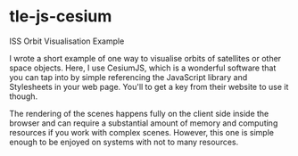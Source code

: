 # tle-js-cesium
ISS Orbit Visualisation Example

I wrote a short example of one way to visualise orbits of satellites or other space objects. Here, I use CesiumJS, which is a wonderful
software that you can tap into by simple referencing the JavaScript library and Stylesheets in your web page. You'll
to get a key from their website to use it though.

The rendering of the scenes happens fully on the client side inside the browser and can require a substantial amount of memory
and computing resources if you work with complex scenes. However, this one is simple enough to be enjoyed on systems with not
to many resources.
